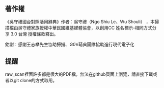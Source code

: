 ## 著作權

《吳守禮國台對照活用辭典》作者：吳守禮（Ngo Shiu Le、Wu Shouli） ，本掃描檔由吳守禮家族授權中華民國維基媒體協會，以創用CC 姓名標示-相同方式分享 3.0 台灣 授權條款釋出。

銘謝：感謝王志攀先生協助掃描、G0V萌典團隊協助進行現代電子化

## 提醒

raw_scan裡面許多都是很大的PDF檔，無法在github頁面上瀏覽，請直接下載或者以git clone的方式取用。
